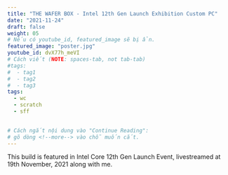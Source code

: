 ```yaml
---
title: "THE WAFER BOX - Intel 12th Gen Launch Exhibition Custom PC"
date: "2021-11-24"
draft: false
weight: 05
# Nếu có youtube_id, featured_image sẽ bị ẩn.
featured_image: "poster.jpg"
youtube_id: dvX77h_meVI
# Cách viết (NOTE: spaces-tab, not tab-tab)
#tags:
#  - tag1
#  - tag2
#  - tag3
tags:
  - wc
  - scratch
  - sff
 

# Cách ngắt nội dung vào "Continue Reading":
# gõ dòng <!--more--> vào chỗ muốn cắt.
---
```


This build is featured in Intel Core 12th Gen Launch Event, livestreamed at 19th November, 2021 along with me.